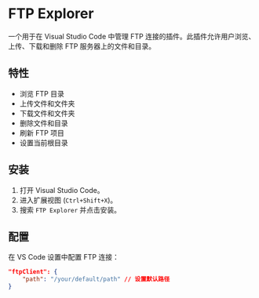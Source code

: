 # FTP Explorer

一个用于在 Visual Studio Code 中管理 FTP 连接的插件。此插件允许用户浏览、上传、下载和删除 FTP 服务器上的文件和目录。

## 特性

- 浏览 FTP 目录
- 上传文件和文件夹
- 下载文件和文件夹
- 删除文件和目录
- 刷新 FTP 项目
- 设置当前根目录

## 安装

1. 打开 Visual Studio Code。
2. 进入扩展视图 (`Ctrl+Shift+X`)。
3. 搜索 `FTP Explorer` 并点击安装。

## 配置

在 VS Code 设置中配置 FTP 连接：

```json
"ftpClient": {
    "path": "/your/default/path" // 设置默认路径
}
